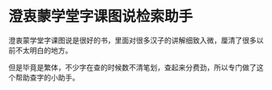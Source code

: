 # 澄衷蒙学堂字课图说检索助手
澄衷蒙学堂字课图说是很好的书，里面对很多汉子的讲解细致入微，厘清了很多以前不太明白的地方。

但是毕竟是繁体，不少字在查的时候数不清笔划，查起来分费劲，所以专门做了这个帮助查字的小助手。

